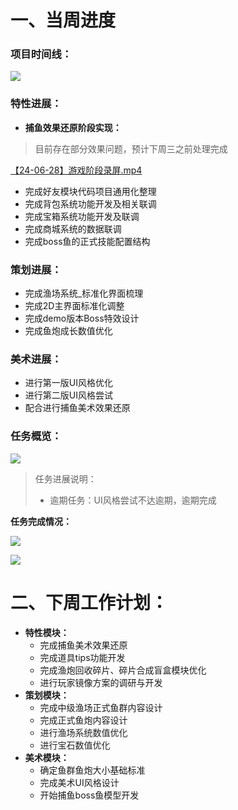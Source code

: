 # 一、当周进度
### 项目时间线：
![](https://cdn.nlark.com/yuque/0/2024/png/12926950/1718350000070-4237dd44-12a4-43e4-99ba-613c23a75866.png?x-oss-process=image%2Fformat%2Cwebp)

### 特性进展：
+ **捕鱼效果还原阶段实现：**

> 目前存在部分效果问题，预计下周三之前处理完成
>

[【24-06-28】游戏阶段录屏.mp4](https://snh48group.yuque.com/attachments/yuque/0/2024/mp4/12926950/1719563304566-538daaf9-bac8-4a75-bf9a-8baa2a0036c4.mp4)

+ 完成好友模块代码项目通用化整理
+ 完成背包系统功能开发及相关联调
+ 完成宝箱系统功能开发及联调
+ 完成商城系统的数据联调
+ 完成boss鱼的正式技能配置结构

### 策划进展：
+ 完成渔场系统_标准化界面梳理
+ 完成2D主界面标准化调整
+ 完成demo版本Boss特效设计
+ 完成鱼炮成长数值优化

### 美术进展：
+ 进行第一版UI风格优化
+ 进行第二版UI风格尝试
+ 配合进行捕鱼美术效果还原

### 任务概览：
![](https://cdn.nlark.com/yuque/0/2024/png/12926950/1719564084265-9f6d7102-3638-4bc5-863e-dc5dee1914c4.png)

> 任务进展说明：
>
> + 逾期任务：UI风格尝试不达逾期，逾期完成
>

**任务完成情况：**

![](https://cdn.nlark.com/yuque/0/2024/png/12926950/1719564179789-2d87f347-9719-4607-8b14-d4c88eb9697f.png)

![](https://cdn.nlark.com/yuque/0/2024/png/12926950/1719564191747-4d9ebafb-51c0-404b-873e-4ad4b5943ca6.png)



# 二、下周工作计划：
+ **特性模块：**
    - 完成捕鱼美术效果还原
    - 完成道具tips功能开发
    - 完成渔炮回收碎片、碎片合成盲盒模块优化
    - 进行玩家镜像方案的调研与开发
+ **策划模块：**
    - 完成中级渔场正式鱼群内容设计
    - 完成正式鱼炮内容设计
    - 进行<font style="color:rgb(38, 38, 38);background-color:rgb(247, 247, 247);">渔场系统数值优化</font>
    - <font style="color:rgb(38, 38, 38);background-color:rgb(247, 247, 247);">进行宝石数值优化</font>
+ **美术模块：**
    - 确定鱼群鱼炮大小基础标准
    - 完成美术UI风格设计
    - 开始捕鱼boss鱼模型开发



